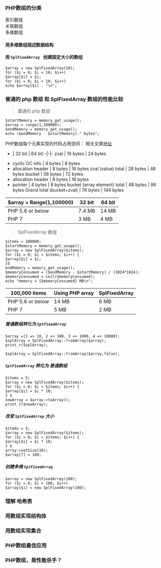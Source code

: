 ### PHP数组的分类

索引数组  
关联数组  
多维数组  

#### 用多维数组描述数据结构

#### 用 `SplFixedArray ` 创建固定大小的数组
```
$array = new SplFixedArray(10);
for ($i = 0; $i < 10; $i++)
$array[$i] = $i;
for ($i = 0; $i < 10; $i++)
echo $array[$i] . "\n";
```


### 普通的 php 数组 和 SplFixedArray 数组的性能比较

> 普通的 php 数组

```
$startMemory = memory_get_usage();
$array = range(1,100000);
$endMemory = memory_get_usage();
echo ($endMemory - $startMemory)." bytes";
```

PHP数组每个元素实现的代码占用空间：
相关文章[地址](https://nikic.github.io/2011/12/12/How-big-are-PHP-arrays-really-Hint-BIG.html)

- | 32 bit | 64 bit
-|-|-
zval | 16 bytes | 24 bytes
+ cyclic GC info | 4 bytes | 8 bytes
+ allocation header | 8 bytes | 16 bytes
zval (value) total | 28 bytes | 48 bytes
bucket | 36 bytes | 72 bytes
+ allocation header | 8 bytes | 16 bytes
+ pointer | 4 bytes | 8 bytes
bucket (array element) total | 48 bytes | 96 bytes
Grand total (bucket+zval) | 76 bytes | 144 bytes


$array = Range(1,100000) | 32 bit | 64 bit
-|-|-
PHP 5.6 or below | 7.4 MB | 14 MB
PHP 7 | 3 MB | 4 MB

> SplFixedArray 数组 

```
$items = 100000;
$startMemory = memory_get_usage();
$array = new SplFixedArray($items);
for ($i = 0; $i < $items; $i++) {
$array[$i] = $i;
}$
endMemory = memory_get_usage();
$memoryConsumed = ($endMemory - $startMemory) / (1024*1024);
$memoryConsumed = ceil($memoryConsumed);
echo "memory = {$memoryConsumed} MB\n";
```



100,000 items | Using PHP array | SplFixedArray
-|-|-
PHP 5.6 or below | 14 MB | 6 MB
PHP 7 | 5 MB | 2 MB

##### 普通数组转化为  `SplFixedArray`
```
$array =[1 => 10, 2 => 100, 3 => 1000, 4 => 10000];
$splArray = SplFixedArray::fromArray($array);
print_r($splArray);
```


    $splArray = SplFixedArray::fromArray($array,false);


##### `SplFixedArray` 转化为  普通数组
```
$items = 5;
$array = new SplFixedArray($items);
for ($i = 0; $i < $items; $i++) {
$array[$i] = $i * 10;
} $
newArray = $array->toArray();
print_r($newArray);
```



##### 改变 `SplFixedArray` 大小
```
$items = 5;
$array = new SplFixedArray($items);
for ($i = 0; $i < $items; $i++) {
$array[$i] = $i * 10;
} $
array->setSize(10);
$array[7] = 100;
```



##### 创建多维 `SplFixedArray`

```
$array = new SplFixedArray(100);
for ($i = 0; $i < 100; $i++)
$array[$i] = new SplFixedArray(100);
```


### 理解 哈希表


### 用数组实现结构体


### 用数组实现集合


### PHP数组最佳应用


### PHP数组，是性能杀手？